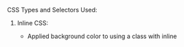 CSS Types and Selectors Used:

1. Inline CSS:
   - Applied background color to <body> using a class with inline <style> in HTML head.

2. Internal CSS:
   - Used <style> block inside index.html to define the .inlinestyle class.

3. External CSS:
   - Linked 'style.css' to style the profile card layout and elements.

Selectors Used:
✔ ID selector (none used – not required)
✔ Class selector: .profilecard, .profilepic, .name, .desc, .contact
✔ Element selector: body, h1, h2, p, a, ul, li
✔ Group selector: h1, h2
✔ Descendant selector: .contact a
✔ Attribute selector: a[href]
